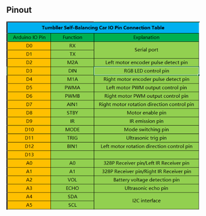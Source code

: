 

## Pinout
![schematic](https://github.com/haider-rizvi-github/Self-Balancing-Robot/blob/main/reference%20material/Pin%20ports.png)
